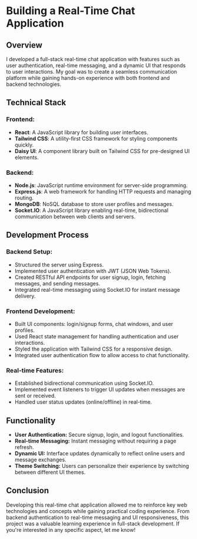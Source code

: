 # Building a Real-Time Chat Application

## Overview
I developed a full-stack real-time chat application with features such as user authentication, real-time messaging, and a dynamic UI that responds to user interactions. My goal was to create a seamless communication platform while gaining hands-on experience with both frontend and backend technologies.

## Technical Stack
### Frontend:

- **React**: A JavaScript library for building user interfaces.
- **Tailwind CSS**: A utility-first CSS framework for styling components quickly.
- **Daisy UI**: A component library built on Tailwind CSS for pre-designed UI elements.

### Backend:

- **Node.js**: JavaScript runtime environment for server-side programming.
- **Express.js**: A web framework for handling HTTP requests and managing routing.
- **MongoDB**: NoSQL database to store user profiles and messages.
- **Socket.IO**: A JavaScript library enabling real-time, bidirectional communication between web clients and servers.

## Development Process
### Backend Setup:

- Structured the server using Express.
- Implemented user authentication with JWT (JSON Web Tokens).
- Created RESTful API endpoints for user signup, login, fetching messages, and sending messages.
- Integrated real-time messaging using Socket.IO for instant message delivery.

### Frontend Development:

- Built UI components: login/signup forms, chat windows, and user profiles.
- Used React state management for handling authentication and user interactions.
- Styled the application with Tailwind CSS for a responsive design.
- Integrated user authentication flow to allow access to chat functionality.

### Real-time Features:

- Established bidirectional communication using Socket.IO.
- Implemented event listeners to trigger UI updates when messages are sent or received.
- Handled user status updates (online/offline) in real-time.


## Functionality

- **User Authentication:** Secure signup, login, and logout functionalities.
- **Real-time Messaging:** Instant messaging without requiring a page refresh.
- **Dynamic UI:** Interface updates dynamically to reflect online users and message exchanges.
- **Theme Switching:** Users can personalize their experience by switching between different UI themes.

## Conclusion
Developing this real-time chat application allowed me to reinforce key web technologies and concepts while gaining practical coding experience. From backend authentication to real-time messaging and UI responsiveness, this project was a valuable learning experience in full-stack development. If you're interested in any specific aspect, let me know!


